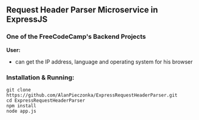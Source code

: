 ## Request Header Parser Microservice in ExpressJS
### One of the FreeCodeCamp's Backend Projects

**User:**

* can get the IP address, language and operating system for his browser

### Installation & Running:
	git clone https://github.com/AlanPieczonka/ExpressRequestHeaderParser.git
	cd ExpressRequestHeaderParser
	npm install
	node app.js
